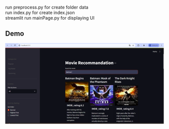run preprocess.py for create folder data  
run index.py for create index.json   
streamlit run mainPage.py for displaying UI
## Demo  
![image](Images/demo.png)